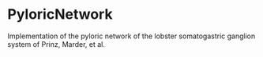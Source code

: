 PyloricNetwork
==============

Implementation of the pyloric network of the lobster somatogastric ganglion system of Prinz, Marder, et al.